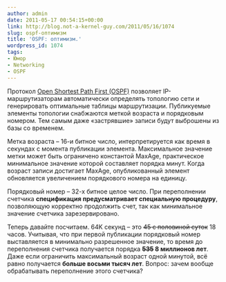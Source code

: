 ```yaml
---
author: admin
date: 2011-05-17 00:54:15+00:00
link: http://blog.not-a-kernel-guy.com/2011/05/16/1074
slug: ospf-оптимизм
title: 'OSPF: оптимизм.'
wordpress_id: 1074
tags:
- Юмор
- Networking
- OSPF
---
```


Протокол [Open Shortest Path First (OSPF)](http://en.wikipedia.org/wiki/Open_Shortest_Path_First) позволяет IP-маршрутизаторам автоматически определять топологию сети и генерировать оптимальные таблицы маршрутизации. Публикуемые элементы топологии снабжаются меткой возраста и порядковым номером. Тем самым даже «застрявшие» записи будут выброшены из базы со временем.

Метка возраста – 16-и битное число, интерпретируется как время в секундах с момента публикации элемента. Максимальное значение метки может быть ограничено константой MaxAge, практическое минимальное значение которой составляет порядка минут. Когда возраст записи достигает MaxAge, опубликованный элемент обновляется увеличением порядкового номера на единицу. 

Порядковый номер – 32-х битное целое число. При переполнении счетчика **спецификация предусматривает специальную процедуру**, позволяющую корректно продолжить счет, так как минимальное значение счетчика зарезервировано.

Теперь давайте посчитаем. 64K секунд – это <del>45 с половиной суток</del> 18 часов. Учитывая, что при первой публикации порядковый номер выставляется в минимально разрешенное значение, то время до переполнения счетчика получается порядка **<del>535</del>  8 миллионов лет**. Даже если ограничить максимальный возраст одной минутой, всё равно получается **больше восьми тысяч лет**. Вопрос: зачем вообще обрабатывать переполнение этого счетчика?

